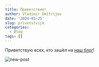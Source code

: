 ```yaml
---
title: Приветствие!
author: Vladimir Dmitrijev
date: '2024-03-25'
slug: privetstvije
categories:
  - Blog
tags: []
---
```


Приветствую всех, кто зашёл на [наш блог](https://yxab.netlify.app/)!

![new-post](https://bookdown.org/yihui/blogdown/images/new-post.png)


